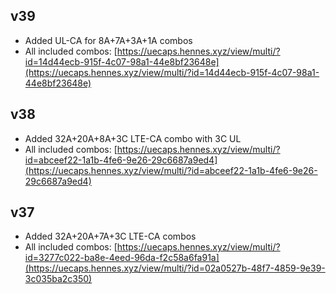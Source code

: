 
## v39
- Added UL-CA for 8A+7A+3A+1A combos
- All included combos: [https://uecaps.hennes.xyz/view/multi/?id=14d44ecb-915f-4c07-98a1-44e8bf23648e](https://uecaps.hennes.xyz/view/multi/?id=14d44ecb-915f-4c07-98a1-44e8bf23648e)
## v38
- Added 32A+20A+8A+3C LTE-CA combo with 3C UL
- All included combos: [https://uecaps.hennes.xyz/view/multi/?id=abceef22-1a1b-4fe6-9e26-29c6687a9ed4](https://uecaps.hennes.xyz/view/multi/?id=abceef22-1a1b-4fe6-9e26-29c6687a9ed4)
## v37
- Added 32A+20A+7A+3C LTE-CA combos
- All included combos: [https://uecaps.hennes.xyz/view/multi/?id=3277c022-ba8e-4eed-96da-f2c58a6fa91a](https://uecaps.hennes.xyz/view/multi/?id=02a0527b-48f7-4859-9e39-3c035ba2c350)
